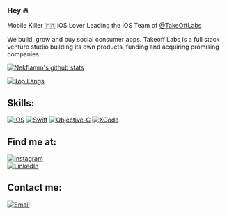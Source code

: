 ### Hey 🔥

Mobile Killer 🇫🇷 iOS Lover
Leading the iOS Team of [@TakeOffLabs](https://www.takeoff-labs.com) 

We build, grow and buy social consumer apps. Takeoff Labs is a full stack venture studio building its own products, funding and acquiring promising companies.

[![Nekflamm's github stats](https://github-readme-stats.vercel.app/api?username=nekflamm&count_private=true&show_icons=true&theme=dark)](https://github.com/nekflamm/github-readme-stats)

[![Top Langs](https://github-readme-stats.vercel.app/api/top-langs/?username=nekflamm&theme=dark&langs_count=3&layout=compact)](https://github.com/nekflamm/github-readme-stats)

## Skills:

[![iOS](https://img.shields.io/badge/iOS-3DDC84?style=for-the-badge&logo=apple&logoColor=white&labelColor=101010)]()
[![Swift](https://img.shields.io/badge/Swift-0095D5?style=for-the-badge&logo=swift&logoColor=white&labelColor=101010)]()
[![Objective-C](https://img.shields.io/badge/Objective_C-0095D5?style=for-the-badge&logo=swift&logoColor=white&labelColor=101010)]()
[![XCode](https://img.shields.io/badge/XCode-3DDC84?style=for-the-badge&logo=xcode&logoColor=white&labelColor=101010)]()


## Find me at:
[![Instagram](https://img.shields.io/badge/Instagram-@nekflamm-E4405F?style=for-the-badge&logo=instagram&logoColor=white&labelColor=101010)](https://instagram.com/nekflamm)
</br>
[![LinkedIn](https://img.shields.io/badge/LinkedIn-@Kevin_Empociello-0077B5?style=for-the-badge&logo=linkedin&logoColor=white&labelColor=101010)](https://www.linkedin.com/in/kévin-empociello-🔥-530a8bb2/)


## Contact me:
[![Email](https://img.shields.io/badge/kevin@nekkar.space-my_personal_email-EC5252?style=for-the-badge&logo=gmail&logoColor=white&labelColor=101010)](mailto:kevin@nekkar.space)

<!--
**nekflamm/nekflamm** is a ✨ _special_ ✨ repository because its `README.md` (this file) appears on your GitHub profile.

Here are some ideas to get you started:

- 🔭 I’m currently working on ...
- 🌱 I’m currently learning ...
- 👯 I’m looking to collaborate on ...
- 🤔 I’m looking for help with ...
- 💬 Ask me about ...
- 📫 How to reach me: ...
- 😄 Pronouns: ...
- ⚡ Fun fact: ...
-->
